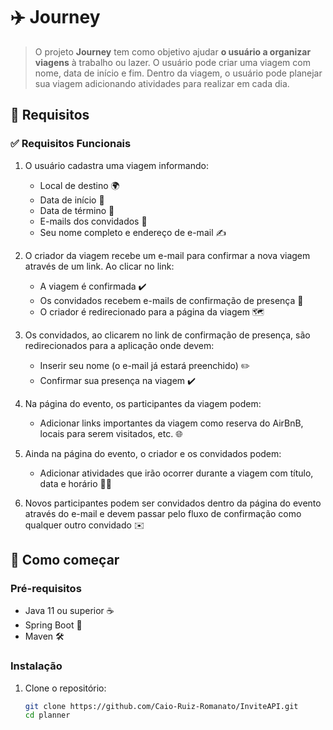 # ✈️ Journey

> O projeto **Journey** tem como objetivo ajudar **o usuário a organizar viagens** à trabalho ou lazer. O usuário pode criar uma viagem com nome, data de início e fim. Dentro da viagem, o usuário pode planejar sua viagem adicionando atividades para realizar em cada dia.

## 📝 Requisitos

### ✅ Requisitos Funcionais

1. O usuário cadastra uma viagem informando:
   - Local de destino 🌍
   - Data de início 📅
   - Data de término 📆
   - E-mails dos convidados 📧
   - Seu nome completo e endereço de e-mail ✍️

2. O criador da viagem recebe um e-mail para confirmar a nova viagem através de um link. Ao clicar no link:
   - A viagem é confirmada ✔️
   - Os convidados recebem e-mails de confirmação de presença 📩
   - O criador é redirecionado para a página da viagem 🗺️

3. Os convidados, ao clicarem no link de confirmação de presença, são redirecionados para a aplicação onde devem:
   - Inserir seu nome (o e-mail já estará preenchido) ✏️
   - Confirmar sua presença na viagem ✔️

4. Na página do evento, os participantes da viagem podem:
   - Adicionar links importantes da viagem como reserva do AirBnB, locais para serem visitados, etc. 🌐

5. Ainda na página do evento, o criador e os convidados podem:
   - Adicionar atividades que irão ocorrer durante a viagem com título, data e horário 📅⏰

6. Novos participantes podem ser convidados dentro da página do evento através do e-mail e devem passar pelo fluxo de confirmação como qualquer outro convidado ✉️

## 🚀 Como começar

### Pré-requisitos

- Java 11 ou superior ☕
- Spring Boot 🌱
- Maven 🛠️

### Instalação

1. Clone o repositório:

   ```bash
   git clone https://github.com/Caio-Ruiz-Romanato/InviteAPI.git
   cd planner
